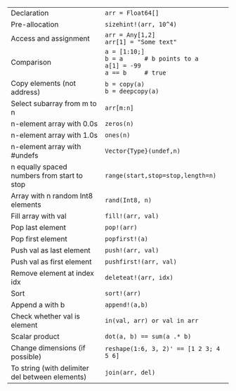 |                                                 |                                                                                      |
| ----------------------------------------------- | ------------------------------------------------------------------------------------ |
| Declaration                                     | `arr = Float64[]`                                                                    |
| Pre-allocation                                  | `sizehint!(arr, 10^4)`                                                               |
| Access and assignment	                          | `arr = Any[1,2]`<br>`arr[1] = "Some text"`                                           |
| Comparison                                      | `a = [1:10;]`<br>`b = a      # b points to a`<br>`a[1] = -99`<br>`a == b     # true` |
| Copy elements (not address)                     | `b = copy(a)`<br>`b = deepcopy(a)`                                                   |
| Select subarray from m to n                     | `arr[m:n]`                                                                           |
| n-element array with 0.0s                       | `zeros(n)`                                                                           |
| n-element array with 1.0s                       | `ones(n)`                                                                            |
| n-element array with #undefs                    | `Vector{Type}(undef,n)`                                                              |
| n equally spaced numbers from start to stop     | `range(start,stop=stop,length=n)`                                                    |
| Array with n random Int8 elements               | `rand(Int8, n)`                                                                      |
| Fill array with val                             | `fill!(arr, val)`                                                                    |
| Pop last element                                | `pop!(arr)`                                                                          |
| Pop first element                               | `popfirst!(a)`                                                                       |
| Push val as last element                        | `push!(arr, val)`                                                                    |
| Push val as first element                       | `pushfirst!(arr, val)`                                                               |
| Remove element at index idx                     | `deleteat!(arr, idx)`                                                                |
| Sort                                            | `sort!(arr)`                                                                         |
| Append a with b                                 | `append!(a,b)`                                                                       |
| Check whether val is element                    | `in(val, arr) or val in arr`                                                         |
| Scalar product                                  | `dot(a, b) == sum(a .* b)`                                                           |
| Change dimensions (if possible)                 | `reshape(1:6, 3, 2)' == [1 2 3; 4 5 6]`                                              |
| To string (with delimiter del between elements) | `join(arr, del)`                                                                     |
